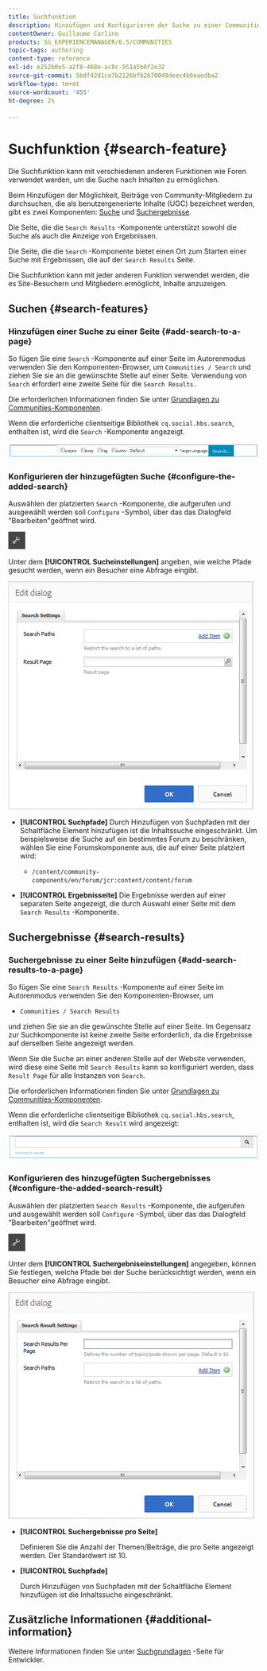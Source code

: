 ```yaml
---
title: Suchfunktion
description: Hinzufügen und Konfigurieren der Suche zu einer Communities-Site
contentOwner: Guillaume Carlino
products: SG_EXPERIENCEMANAGER/6.5/COMMUNITIES
topic-tags: authoring
content-type: reference
exl-id: e252b0e5-a2f8-468e-ac8c-951a5b0f2e32
source-git-commit: 5bdf42d1ce7b2126bfb2670049deec4b6eaedba2
workflow-type: tm+mt
source-wordcount: '455'
ht-degree: 2%

---
```


# Suchfunktion {#search-feature}

Die Suchfunktion kann mit verschiedenen anderen Funktionen wie Foren verwendet werden, um die Suche nach Inhalten zu ermöglichen.

Beim Hinzufügen der Möglichkeit, Beiträge von Community-Mitgliedern zu durchsuchen, die als benutzergenerierte Inhalte (UGC) bezeichnet werden, gibt es zwei Komponenten: [Suche](#search) und [Suchergebnisse](#search-results).

Die Seite, die die `Search Results` -Komponente unterstützt sowohl die Suche als auch die Anzeige von Ergebnissen.

Die Seite, die die `Search` -Komponente bietet einen Ort zum Starten einer Suche mit Ergebnissen, die auf der `Search Results` Seite.

Die Suchfunktion kann mit jeder anderen Funktion verwendet werden, die es Site-Besuchern und Mitgliedern ermöglicht, Inhalte anzuzeigen.

## Suchen {#search-features}

### Hinzufügen einer Suche zu einer Seite {#add-search-to-a-page}

So fügen Sie eine `Search` -Komponente auf einer Seite im Autorenmodus verwenden Sie den Komponenten-Browser, um `Communities / Search` und ziehen Sie sie an die gewünschte Stelle auf einer Seite. Verwendung von `Search` erfordert eine zweite Seite für die `Search Results.`

Die erforderlichen Informationen finden Sie unter [Grundlagen zu Communities-Komponenten](basics.md).

Wenn die erforderliche clientseitige Bibliothek `cq.social.hbs.search`, enthalten ist, wird die `Search` -Komponente angezeigt.

![add-search](assets/add-search.png)

### Konfigurieren der hinzugefügten Suche {#configure-the-added-search}

Auswählen der platzierten `Search` -Komponente, die aufgerufen und ausgewählt werden soll `Configure` -Symbol, über das das Dialogfeld &quot;Bearbeiten&quot;geöffnet wird.

![config](assets/configure-new.png)

Unter dem **[!UICONTROL Sucheinstellungen]** angeben, wie welche Pfade gesucht werden, wenn ein Besucher eine Abfrage eingibt.

![search-settings](assets/search-settings.png)

* **[!UICONTROL Suchpfade]**
Durch Hinzufügen von Suchpfaden mit der Schaltfläche Element hinzufügen ist die Inhaltssuche eingeschränkt. Um beispielsweise die Suche auf ein bestimmtes Forum zu beschränken, wählen Sie eine Forumskomponente aus, die auf einer Seite platziert wird:

   * `/content/community-components/en/forum/jcr:content/content/forum`

* **[!UICONTROL Ergebnisseite]**
Die Ergebnisse werden auf einer separaten Seite angezeigt, die durch Auswahl einer Seite mit dem `Search Results` -Komponente.

## Suchergebnisse {#search-results}

### Suchergebnisse zu einer Seite hinzufügen {#add-search-results-to-a-page}

So fügen Sie eine `Search Results` -Komponente auf einer Seite im Autorenmodus verwenden Sie den Komponenten-Browser, um

* `Communities / Search Results`

und ziehen Sie sie an die gewünschte Stelle auf einer Seite. Im Gegensatz zur Suchkomponente ist keine zweite Seite erforderlich, da die Ergebnisse auf derselben Seite angezeigt werden.

Wenn Sie die Suche an einer anderen Stelle auf der Website verwenden, wird diese eine Seite mit `Search Results` kann so konfiguriert werden, dass `Result Page` für alle Instanzen von `Search`.

Die erforderlichen Informationen finden Sie unter [Grundlagen zu Communities-Komponenten](basics.md).

Wenn die erforderliche clientseitige Bibliothek `cq.social.hbs.search`, enthalten ist, wird die `Search Result` wird angezeigt:

![Suchergebnis](assets/search-result1.png)

### Konfigurieren des hinzugefügten Suchergebnisses {#configure-the-added-search-result}

Auswählen der platzierten `Search Results` -Komponente, die aufgerufen und ausgewählt werden soll `Configure` -Symbol, über das das Dialogfeld &quot;Bearbeiten&quot;geöffnet wird.

![konfigurieren](assets/configure-new.png)

Unter dem **[!UICONTROL Suchergebniseinstellungen]** angegeben, können Sie festlegen, welche Pfade bei der Suche berücksichtigt werden, wenn ein Besucher eine Abfrage eingibt.

![search-result-settings](assets/search-result-settings.png)

* **[!UICONTROL Suchergebnisse pro Seite]**

  Definieren Sie die Anzahl der Themen/Beiträge, die pro Seite angezeigt werden. Der Standardwert ist 10.

* **[!UICONTROL Suchpfade]**

  Durch Hinzufügen von Suchpfaden mit der Schaltfläche Element hinzufügen ist die Inhaltssuche eingeschränkt.

## Zusätzliche Informationen {#additional-information}

Weitere Informationen finden Sie unter [Suchgrundlagen](search-implementation.md) -Seite für Entwickler.
